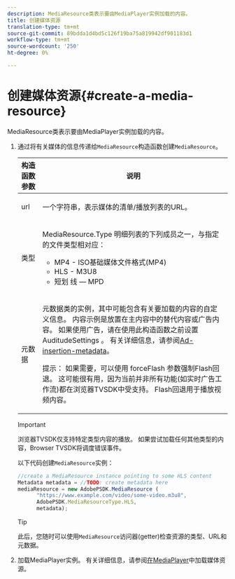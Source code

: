 ```yaml
---
description: MediaResource类表示要由MediaPlayer实例加载的内容。
title: 创建媒体资源
translation-type: tm+mt
source-git-commit: 89bdda1d4bd5c126f19ba75a819942df901183d1
workflow-type: tm+mt
source-wordcount: '250'
ht-degree: 0%

---
```



# 创建媒体资源{#create-a-media-resource}

MediaResource类表示要由MediaPlayer实例加载的内容。

1. 通过将有关媒体的信息传递给`MediaResource`构造函数创建`MediaResource`。

   <table id="table_DD0D5D9129D54F73881399B9B4FF546A"> 
    <thead> 
    <tr> 
    <th colname="col1" class="entry"> 构造函数参数 </th> 
    <th colname="col2" class="entry"> 说明 </th> 
    </tr> 
    </thead>
    <tbody> 
    <tr> 
    <td colname="col1"> <p>url </p> </td> 
    <td colname="col2"> <p>一个字符串，表示媒体的清单/播放列表的URL。 </p> </td> 
    </tr> 
    <tr> 
    <td colname="col1"> <p>类型 </p> </td> 
    <td colname="col2"> <p><span class="codeph"> MediaResource.Type </span>明细列表的下列成员之一，与指定的文件类型相对应： </p> <p> 
    <ul id="ul_E9689FA06DC94BF4848F16E1F2F01A59"> 
    <li id="li_83A14B96CDC648C6AF6F5FA745343E1F"> <span class="codeph"> MP4  </span> - ISO基础媒体文件格式(MP4) </li> 
    <li id="li_FCD355151515412D9A78C3815DD09129"> <span class="codeph"> HLS  </span> - M3U8 </li> 
    <li id="li_9D3D306D49264830AC6EFB1F49524A3B"> <span class="codeph"> 短划 </span> 线 — MPD </li> 
    </ul> </p> <p></p> </td> 
    </tr> 
    <tr> 
    <td colname="col1"> <p>元数据 </p> </td> 
    <td colname="col2"> <p><span class="codeph">元数据</span>类的实例，其中可能包含有关要加载的内容的自定义信息。 内容示例是放置在主内容中的替代内容或广告内容。 如果使用广告，请在使用此构造函数之前设置<span class="codeph"> AuditudeSettings </span>。 有关详细信息，请参阅<a href="../../ad-insertion/ad-insertion-metadata/c-psdk-browser-tvsdk-2.4-ad-insertion-metadata.md">Ad-insertion-metadata</a>。 </p> <p>提示： 如果需要，可以使用<span class="codeph"> forceFlash </span>参数强制Flash回退。 这可能很有用，因为当前并非所有功能(如实时广告工作流)都在浏览器TVSDK中受支持。 Flash回退用于播放视频内容。 </p> </td> 
    </tr> 
    </tbody> 
   </table>

   >[!IMPORTANT]
   >
   >浏览器TVSDK仅支持特定类型内容的播放。 如果尝试加载任何其他类型的内容，Browser TVSDK将调度错误事件。

   以下代码创建`MediaResource`实例：

   ```js
   //create a MediaResource instance pointing to some HLS content 
   Metadata metadata = //TODO: create metadata here 
   mediaResource = new AdobePSDK.MediaResource ( 
         "https://www.example.com/video/some-video.m3u8", 
         AdobePSDK.MediaResourceType.HLS,  
         metadata);
   ```

   >[!TIP]
   >
   >此后，您随时可以使用`MediaResource`访问器(getter)检查资源的类型、URL和元数据。

1. 加载MediaPlayer实例。 有关详细信息，请参阅[在MediaPlayer](../../content-playback-options-browser-tvsdk/mediaplayer-initialize-for-video/t-psdk-browser-tvsdk-2.4-media-resource-load.md)中加载媒体资源。
